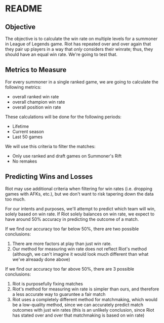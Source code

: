# README

## Objective

The objective is to calculate the win rate on multiple levels for a summoner in League of Legends game. Riot has repeated over and over again that they pair up players in a way that *only* considers their winrate; thus, they should have an equal win rate. We're going to test that. 


## Metrics to Measure
For every summoner in a single ranked game, we are going to calculate the following metrics:
- overall ranked win rate
- overall champion win rate
- overall position win rate

These calculations will be done for the following periods:
- Lifetime
- Current season
- Last 50 games

We will use this criteria to filter the matches:
- Only use ranked and draft games on Summoner's Rift
- No remakes

## Predicting Wins and Losses
Riot may use additional criteria when filtering for win rates (i.e. dropping games with AFKs, etc.), but we don't want to risk tapering down the data too much. 

For our intents and purposes, we'll attempt to predict which team will win, solely based on win rate. If Riot solely balances on win rate, we expect to have around 50% accuracy in predicting the outcome of a match. 

If we find our accuracy too far below 50%, there are two possible conclusions:
1. There are more factors at play than just win rate.
2. Our method for measuring win rate does not reflect Riot's method (although, we can't imagine it would look much different than what we've alreaady done above)

If we find our accuracy too far above 50%, there are 3 possible conclusions:
1. Riot is purposefully fixing matches
2. Riot's method for measuring win rate is simpler than ours, and therefore a less accurate way to guaruntee a fair match
3. Riot uses a completely different method for matchmaking, which would be a low-quality method, since we can accurately predict match outcomes with just win rates (this is an unlikely conclusion, since Riot has stated over and over that matchmaking is based on win rate)